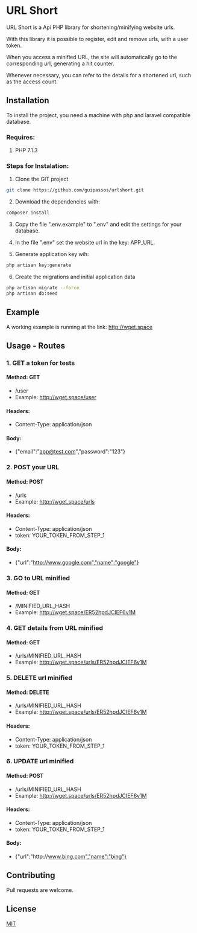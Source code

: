 # URL Short

URL Short is a Api PHP library for shortening/minifying website urls.

With this library it is possible to register, edit and remove urls, with a user token.

When you access a minified URL, the site will automatically go to the corresponding url, generating a hit counter.

Whenever necessary, you can refer to the details for a shortened url, such as the access count.

## Installation

To install the project, you need a machine with php and laravel compatible database.

### Requires:

1. PHP 7.1.3

### Steps for Instalation:
1. Clone the GIT project
```bash
git clone https://github.com/guipassos/urlshort.git
```
2. Download the dependencies with:
```bash
composer install
```
3. Copy the file ".env.example" to ".env" and edit the settings for your database.

4. In the file ".env" set the website url in the key: APP_URL.

5. Generate application key wih:
```bash
php artisan key:generate
```
6. Create the migrations and initial application data
```bash
php artisan migrate --force
php artisan db:seed
```
## Example

A working example is running at the link: http://wget.space

## Usage - Routes

### 1. GET a token for tests
#### Method: GET
* /user
* Example: http://wget.space/user
#### Headers: 
* Content-Type: application/json
#### Body:  
* {"email":"app@test.com","password":"123"}
### 2. POST your URL
#### Method: POST
* /urls
* Example: http://wget.space/urls
#### Headers: 
* Content-Type: application/json
* token: YOUR_TOKEN_FROM_STEP_1
#### Body:
* {"url":"http://www.google.com","name":"google"}
### 3. GO to URL minified
#### Method: GET
* /MINIFIED_URL_HASH
* Example: http://wget.space/ER52hpdJCIEF6v1M
### 4. GET details from URL minified
#### Method: GET
* /urls/MINIFIED_URL_HASH
* Example: http://wget.space/urls/ER52hpdJCIEF6v1M
### 5. DELETE url minified
#### Method: DELETE
* /urls/MINIFIED_URL_HASH
* Example: http://wget.space/urls/ER52hpdJCIEF6v1M
#### Headers:
* Content-Type: application/json
* token: YOUR_TOKEN_FROM_STEP_1
### 6. UPDATE url minified
#### Method: POST
* /urls/MINIFIED_URL_HASH
* Example: http://wget.space/urls/ER52hpdJCIEF6v1M
#### Headers:
* Content-Type: application/json
* token: YOUR_TOKEN_FROM_STEP_1
#### Body:
* {"url":"http:\/\/www.bing.com","name":"bing"}

## Contributing
Pull requests are welcome. 

## License
[MIT](https://choosealicense.com/licenses/mit/)